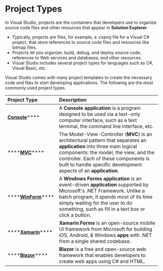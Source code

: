 # Project Types

In Visual Studio, projects are the containers that developers use to organize source code files and other resources that appear in **Solution Explorer**. 

* Typically, projects are files, for example, a .csproj file for a Visual C\# project, that store references to source code files and resources like bitmap files. 
* Projects let you organize, build, debug, and deploy source code, references to Web services and databases, and other resources. 
* Visual Studio includes several project types for languages such as C\#, Visual Basic, etc.

Visual Studio comes with many project templates to create the necessary code and files to start developing applications. The following are the most commonly used project types.

| Project Type | Description |
| :--- | :--- |
| [**Console**](console.md)\*\*\*\* | A **Console application** is a program designed to be used via a text-only computer interface, such as a text terminal, the command line interface, etc. |
| \*\*\*\*[**MVC**](mvc.md)\*\*\*\* | The Model-View-Controller \(**MVC**\) is an architectural pattern that separates an **application** into three main logical components: the model, the view, and the controller. Each of these components is built to handle specific development aspects of an **application**. |
| \*\*\*\*[**WinForm**](winform.md)\*\*\*\* | A **Windows Forms application** is an event-driven **application** supported by Microsoft's .NET Framework. Unlike a batch program, it spends most of its time simply waiting for the user to do something, such as fill in a text box or click a button. |
| \*\*\*\*[**Xamarin**](xamarin.md)\*\*\*\* | **Xamarin**.**Forms** is an open-source mobile UI framework from Microsoft for building iOS, Android, & Windows **apps** with .NET from a single shared codebase. |
| \*\*\*\*[**Blazor**](blazor.md)\*\*\*\* | **Blazor** is a free and open-source web framework that enables developers to create web apps using C\# and HTML. |

